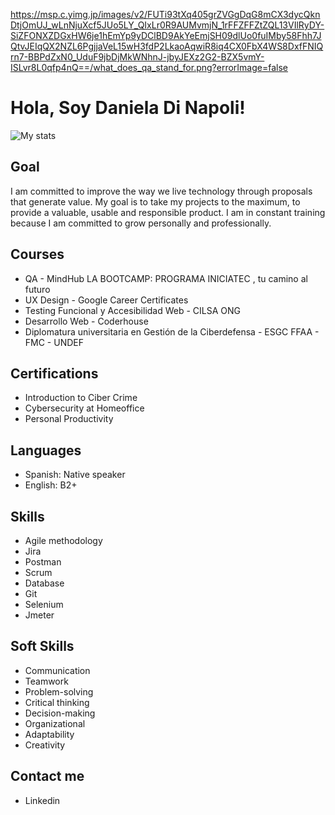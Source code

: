 https://msp.c.yimg.jp/images/v2/FUTi93tXq405grZVGgDqG8mCX3dycQknDtjOmUJ_wLnNjuXcf5JUo5LY_QIxLr0R9AUMvmjN_1rFFZFFZtZQL13VIlRyDY-SiZFONXZDGxHW6je1hEmYp9yDClBD9AkYeEmjSH09dlUo0fuIMby58Fhh7JQtvJEIqQX2NZL6PgjjaVeL15wH3fdP2LkaoAqwiR8iq4CX0FbX4WS8DxfFNIQrn7-BBPdZxN0_UduF9jbDjMkWNhnJ-jbyJEXz2G2-BZX5vmY-ISLvr8L0qfp4nQ==/what_does_qa_stand_for.png?errorImage=false

# Hola, Soy Daniela Di Napoli!           

![My stats](https://github-readme-stats.vercel.app/api?username=MinaPisarello&count_private=true&show_icons=true&theme=radical)


## Goal
I am committed to improve the way we live technology through proposals that generate value. My goal is to take my projects to the maximum, to provide a valuable, usable and responsible product. I am in constant training because I am committed to grow personally and professionally.




## Courses
- QA - MindHub LA BOOTCAMP: PROGRAMA INICIATEC , tu camino al futuro
- UX Design - Google Career Certificates 
- Testing Funcional y Accesibilidad Web -  CILSA ONG
- Desarrollo Web - Coderhouse
- Diplomatura universitaria en Gestión de la Ciberdefensa - ESGC FFAA - FMC - UNDEF



## Certifications
- Introduction to Ciber Crime
- Cybersecurity at Homeoffice
- Personal Productivity

## Languages
- Spanish: Native speaker
- English: B2+


## Skills
- Agile methodology
- Jira
- Postman
- Scrum
- Database
- Git
- Selenium
- Jmeter

## Soft Skills
- Communication
- Teamwork
- Problem-solving
- Critical thinking
- Decision-making
- Organizational
- Adaptability
- Creativity



## Contact me
- Linkedin
